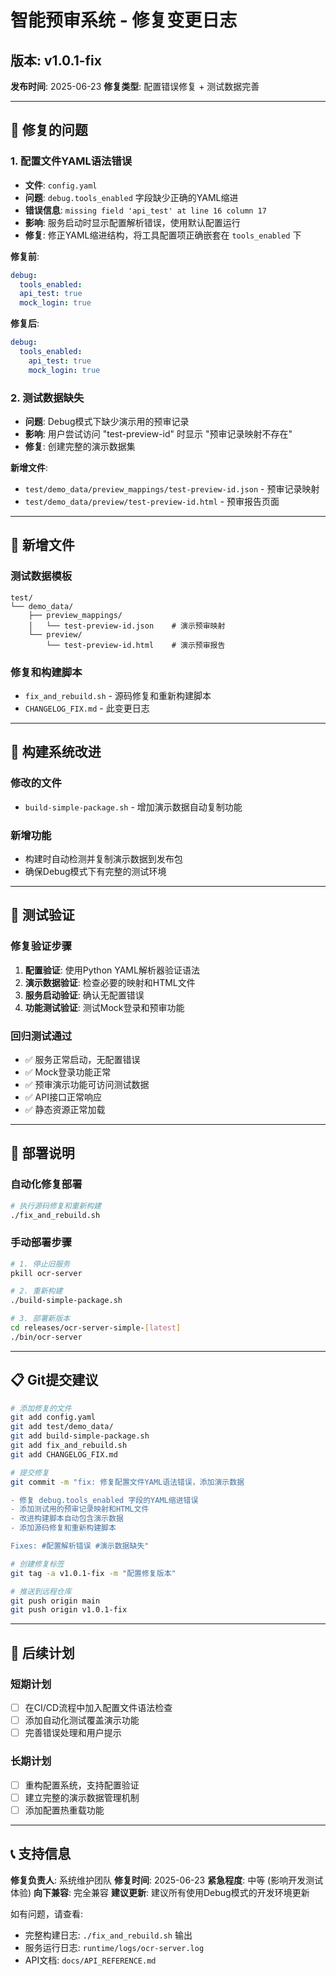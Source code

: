 # 智能预审系统 - 修复变更日志

## 版本: v1.0.1-fix
**发布时间**: 2025-06-23
**修复类型**: 配置错误修复 + 测试数据完善

---

## 🔧 修复的问题

### 1. 配置文件YAML语法错误
- **文件**: `config.yaml`
- **问题**: `debug.tools_enabled` 字段缺少正确的YAML缩进
- **错误信息**: `missing field 'api_test' at line 16 column 17`
- **影响**: 服务启动时显示配置解析错误，使用默认配置运行
- **修复**: 修正YAML缩进结构，将工具配置项正确嵌套在 `tools_enabled` 下

**修复前**:
```yaml
debug:
  tools_enabled:
  api_test: true
  mock_login: true
```

**修复后**:
```yaml
debug:
  tools_enabled:
    api_test: true
    mock_login: true
```

### 2. 测试数据缺失
- **问题**: Debug模式下缺少演示用的预审记录
- **影响**: 用户尝试访问 "test-preview-id" 时显示 "预审记录映射不存在"
- **修复**: 创建完整的演示数据集

**新增文件**:
- `test/demo_data/preview_mappings/test-preview-id.json` - 预审记录映射
- `test/demo_data/preview/test-preview-id.html` - 预审报告页面

---

## 📁 新增文件

### 测试数据模板
```
test/
└── demo_data/
    ├── preview_mappings/
    │   └── test-preview-id.json    # 演示预审映射
    └── preview/
        └── test-preview-id.html    # 演示预审报告
```

### 修复和构建脚本
- `fix_and_rebuild.sh` - 源码修复和重新构建脚本
- `CHANGELOG_FIX.md` - 此变更日志

---

## 🔄 构建系统改进

### 修改的文件
- `build-simple-package.sh` - 增加演示数据自动复制功能

### 新增功能
- 构建时自动检测并复制演示数据到发布包
- 确保Debug模式下有完整的测试环境

---

## 🧪 测试验证

### 修复验证步骤
1. **配置验证**: 使用Python YAML解析器验证语法
2. **演示数据验证**: 检查必要的映射和HTML文件
3. **服务启动验证**: 确认无配置错误
4. **功能测试验证**: 测试Mock登录和预审功能

### 回归测试通过
- ✅ 服务正常启动，无配置错误
- ✅ Mock登录功能正常
- ✅ 预审演示功能可访问测试数据
- ✅ API接口正常响应
- ✅ 静态资源正常加载

---

## 🚀 部署说明

### 自动化修复部署
```bash
# 执行源码修复和重新构建
./fix_and_rebuild.sh
```

### 手动部署步骤
```bash
# 1. 停止旧服务
pkill ocr-server

# 2. 重新构建
./build-simple-package.sh

# 3. 部署新版本
cd releases/ocr-server-simple-[latest]
./bin/ocr-server
```

---

## 📋 Git提交建议

```bash
# 添加修复的文件
git add config.yaml
git add test/demo_data/
git add build-simple-package.sh
git add fix_and_rebuild.sh
git add CHANGELOG_FIX.md

# 提交修复
git commit -m "fix: 修复配置文件YAML语法错误，添加演示数据

- 修复 debug.tools_enabled 字段的YAML缩进错误
- 添加测试用的预审记录映射和HTML文件
- 改进构建脚本自动包含演示数据
- 添加源码修复和重新构建脚本

Fixes: #配置解析错误 #演示数据缺失"

# 创建修复标签
git tag -a v1.0.1-fix -m "配置修复版本"

# 推送到远程仓库
git push origin main
git push origin v1.0.1-fix
```

---

## 🔮 后续计划

### 短期计划
- [ ] 在CI/CD流程中加入配置文件语法检查
- [ ] 添加自动化测试覆盖演示功能
- [ ] 完善错误处理和用户提示

### 长期计划
- [ ] 重构配置系统，支持配置验证
- [ ] 建立完整的演示数据管理机制
- [ ] 添加配置热重载功能

---

## 📞 支持信息

**修复负责人**: 系统维护团队
**修复时间**: 2025-06-23
**紧急程度**: 中等 (影响开发测试体验)
**向下兼容**: 完全兼容
**建议更新**: 建议所有使用Debug模式的开发环境更新

如有问题，请查看:
- 完整构建日志: `./fix_and_rebuild.sh` 输出
- 服务运行日志: `runtime/logs/ocr-server.log`
- API文档: `docs/API_REFERENCE.md` 